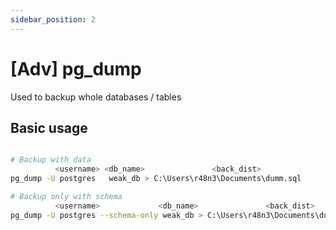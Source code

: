 ```yaml
---
sidebar_position: 2
---
```


# [Adv] pg_dump

Used to backup whole databases / tables

## Basic usage

```bash

# Backup with data
          <username> <db_name>               <back_dist>
pg_dump -U postgres   weak_db > C:\Users\r48n3\Documents\dumm.sql

# Backup only with schema
          <username>             <db_name>               <back_dist>
pg_dump -U postgres --schema-only weak_db > C:\Users\r48n3\Documents\dumm.sql
```